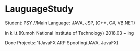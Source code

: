 # LauguageStudy

Student: PSY
//Main Language: JAVA, JSP, (C++, C#, VB.NET)

in k.i.t.(Kumoh National Institute of Technology) 2018.03 ~ ing

Done Projects: 1)JavaFX ARP Spoofing(JAVA, JavaFX)
